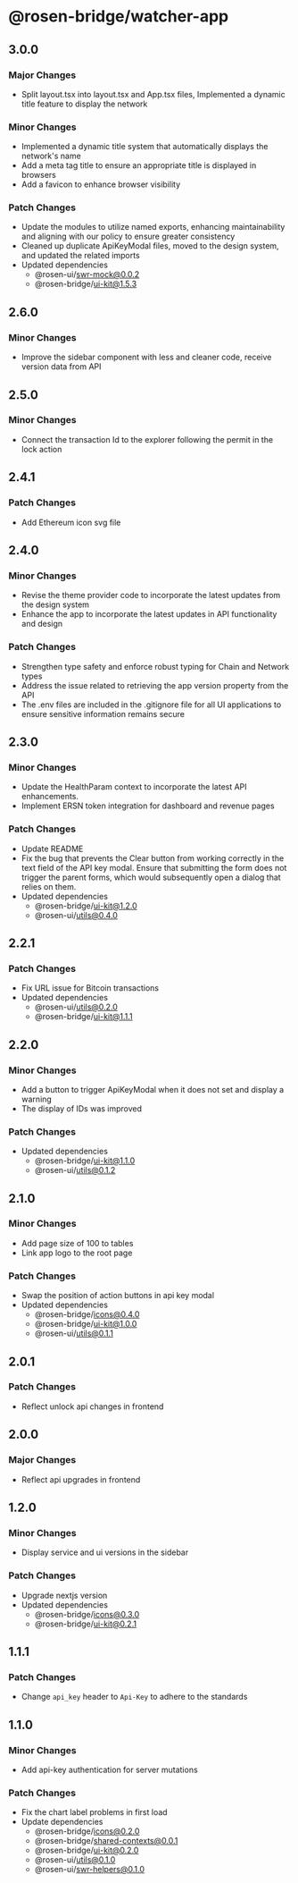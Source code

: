 # @rosen-bridge/watcher-app

## 3.0.0

### Major Changes

- Split layout.tsx into layout.tsx and App.tsx files, Implemented a dynamic title feature to display the network

### Minor Changes

- Implemented a dynamic title system that automatically displays the network's name
- Add a meta tag title to ensure an appropriate title is displayed in browsers
- Add a favicon to enhance browser visibility

### Patch Changes

- Update the modules to utilize named exports, enhancing maintainability and aligning with our policy to ensure greater consistency
- Cleaned up duplicate ApiKeyModal files, moved to the design system, and updated the related imports
- Updated dependencies
  - @rosen-ui/swr-mock@0.0.2
  - @rosen-bridge/ui-kit@1.5.3

## 2.6.0

### Minor Changes

- Improve the sidebar component with less and cleaner code, receive version data from API

## 2.5.0

### Minor Changes

- Connect the transaction Id to the explorer following the permit in the lock action

## 2.4.1

### Patch Changes

- Add Ethereum icon svg file

## 2.4.0

### Minor Changes

- Revise the theme provider code to incorporate the latest updates from the design system
- Enhance the app to incorporate the latest updates in API functionality and design

### Patch Changes

- Strengthen type safety and enforce robust typing for Chain and Network types
- Address the issue related to retrieving the app version property from the API
- The .env files are included in the .gitignore file for all UI applications to ensure sensitive information remains secure

## 2.3.0

### Minor Changes

- Update the HealthParam context to incorporate the latest API enhancements.
- Implement ERSN token integration for dashboard and revenue pages

### Patch Changes

- Update README
- Fix the bug that prevents the Clear button from working correctly in the text field of the API key modal. Ensure that submitting the form does not trigger the parent forms, which would subsequently open a dialog that relies on them.
- Updated dependencies
  - @rosen-bridge/ui-kit@1.2.0
  - @rosen-ui/utils@0.4.0

## 2.2.1

### Patch Changes

- Fix URL issue for Bitcoin transactions
- Updated dependencies
  - @rosen-ui/utils@0.2.0
  - @rosen-bridge/ui-kit@1.1.1

## 2.2.0

### Minor Changes

- Add a button to trigger ApiKeyModal when it does not set and display a warning
- The display of IDs was improved

### Patch Changes

- Updated dependencies
  - @rosen-bridge/ui-kit@1.1.0
  - @rosen-ui/utils@0.1.2

## 2.1.0

### Minor Changes

- Add page size of 100 to tables
- Link app logo to the root page

### Patch Changes

- Swap the position of action buttons in api key modal
- Updated dependencies
  - @rosen-bridge/icons@0.4.0
  - @rosen-bridge/ui-kit@1.0.0
  - @rosen-ui/utils@0.1.1

## 2.0.1

### Patch Changes

- Reflect unlock api changes in frontend

## 2.0.0

### Major Changes

- Reflect api upgrades in frontend

## 1.2.0

### Minor Changes

- Display service and ui versions in the sidebar

### Patch Changes

- Upgrade nextjs version
- Updated dependencies
  - @rosen-bridge/icons@0.3.0
  - @rosen-bridge/ui-kit@0.2.1

## 1.1.1

### Patch Changes

- Change `api_key` header to `Api-Key` to adhere to the standards

## 1.1.0

### Minor Changes

- Add api-key authentication for server mutations

### Patch Changes

- Fix the chart label problems in first load
- Update dependencies
  - @rosen-bridge/icons@0.2.0
  - @rosen-bridge/shared-contexts@0.0.1
  - @rosen-bridge/ui-kit@0.2.0
  - @rosen-ui/utils@0.1.0
  - @rosen-ui/swr-helpers@0.1.0
